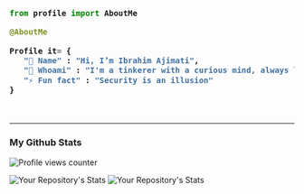 <h3>

```python
from profile import AboutMe

@AboutMe

Profile it= {
   "👋 Name" : "Hi, I’m Ibrahim Ajimati",
   "👀 Whoami" : "I'm a tinkerer with a curious mind, always looking for new and innovative ways to push the boundaries of what's possible with technology.",
   "⚡ Fun fact" : "Security is an illusion"
}

​
```
</h3>

------------------------------------------------------------------------------------
 ### My Github Stats
![Profile views counter](https://komarev.com/ghpvc/?username=Horlalaycon&color=brightgreen&style=plastic)


![Your Repository's Stats](https://github-readme-stats.vercel.app/api?username=Horlalaycon&show_icons=true)
![Your Repository's Stats](https://github-readme-stats.vercel.app/api/top-langs/?username=Horlalaycon&theme=blue-green)

<!---
Horlalaycon/Horlalaycon is a ✨ special ✨ repository because its `README.md` (this file) appears on your GitHub profile.
You can click the Preview link to take a look at your changes.
--->
